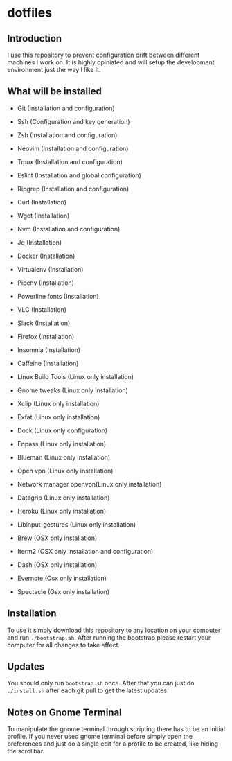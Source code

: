 # dotfiles

## Introduction
I use this repository to prevent configuration drift between different machines I work on. It is highly opiniated and will
setup the development environment just the way I like it.

## What will be installed
- Git (Installation and configuration)
- Ssh (Configuration and key generation)
- Zsh (Installation and configuration)
- Neovim (Installation and configuration)
- Tmux (Installation and configuration)
- Eslint (Installation and global configuration)
- Ripgrep (Installation and configuration)
- Curl (Installation)
- Wget (Installation)
- Nvm (Installation and configuration)
- Jq (Installation)
- Docker (Installation)
- Virtualenv (Installation)
- Pipenv (Installation)
- Powerline fonts (Installation)
- VLC (Installation)
- Slack (Installation)
- Firefox (Installation)
- Insomnia (Installation)
- Caffeine (Installation)

- Linux Build Tools (Linux only installation)
- Gnome tweaks (Linux only installation)
- Xclip (Linux only installation)
- Exfat (Linux only installation)
- Dock (Linux only configuration)
- Enpass (Linux only installation)
- Blueman (Linux only installation)
- Open vpn (Linux only installation)
- Network manager openvpn(Linux only installation)
- Datagrip (Linux only installation)
- Heroku (Linux only installation)
- Libinput-gestures (Linux only installation)

- Brew (OSX only installation)
- Iterm2 (OSX only installation and configuration)
- Dash (OSX only installation)
- Evernote (Osx only installation)
- Spectacle (Osx only installation)


## Installation
To use it simply download this repository to any location on your computer and run `./bootstrap.sh`.
After running the bootstrap please restart your computer for all changes to take effect.


## Updates
You should only run `bootstrap.sh` once. After that you can just do `./install.sh`
after each git pull to get the latest updates.

## Notes on Gnome Terminal
To manipulate the gnome terminal through scripting there has to be an initial profile.
If you never used gnome terminal before simply open the preferences and just do a single edit
for a profile to be created, like hiding the scrollbar.

